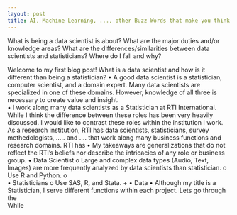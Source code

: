 ```yaml
---
layout: post
title: AI, Machine Learning, ..., other Buzz Words that make you think Data Scientists do black magic. What actually is a data scientist?
---
```


What is being a data scientist is about?  What are the major duties and/or knowledge areas?  What are the differences/similarities between data scientists and statisticians?  Where do I fall and why?

 Welcome to my first blog post! 
What is a data scientist and how is it different than being a statistician?
•	A good data scientist is a statistician, computer scientist, and a domain expert. Many data scientists are specialized in one of these domains. However, knowledge of all three is necessary to create value and insight.  
•	I work along many data scientists as a Statistician at RTI International. While I think the difference between these roles has been very heavily discussed. I would like to contrast these roles within the institution I work. As a research institution, RTI has data scientists, statisticians, survey methedologists, ….. and ….  that work along many business functions and research domains. RTI has 
•	My takeaways are generalizations that do not reflect the RTI’s beliefs nor describe the intricacies of any role or business group.
•	Data Scientist
o	Large and complex data types (Audio, Text, Images) are more frequently analyzed by data scientists than statistician. 
o	Use R and Python. 
o	
•	Statisticians 
o	Use SAS, R, and Stata. +
•	Data
•	Although my title is a Statistician, I serve different functions within each project. Lets go through the  
While 





